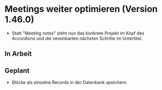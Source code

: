 # Meetings weiter optimieren (Version 1.46.0)

- Statt "Meeting notes" steht nun das konkrete Projekt im Kopf des Accordions und die vereinbarten nächsten Schritte im Untertitel.

## In Arbeit

## Geplant

- Blöcke als einzelne Records in der Datenbank speichern.
